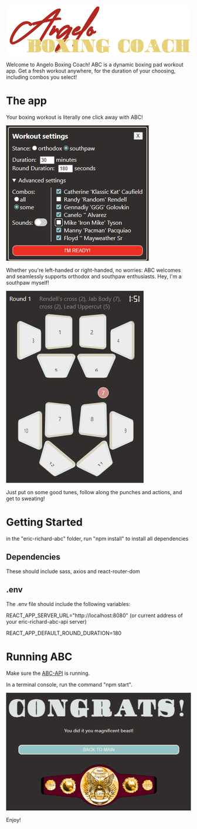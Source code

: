 ![Angelo Boxing Coach](src/assets/logos/abc_logo.png)

Welcome to Angelo Boxing Coach! ABC is a dynamic boxing pad workout app. Get a fresh workout anywhere, for the duration of your choosing, including combos you select!

# The app

Your boxing workout is literally one click away with ABC!

![Workout Settings](src/assets/images/readme/workout%20settings2.PNG)

Whether you're left-handed or right-handed, no worries: ABC welcomes and seamlessly supports orthodox and southpaw enthusiasts. Hey, I'm a southpaw myself!

![Pads](src/assets/images/readme/pads.png)

Just put on some good tunes, follow along the punches and actions, and get to sweating!

# Getting Started

in the "eric-richard-abc" folder, run "npm install" to install all dependencies

## Dependencies

These should include sass, axios and react-router-dom

## .env

The .env file should include the following variables:

REACT_APP_SERVER_URL="http://localhost:8080" (or current address of your eric-richard-abc-api server)

REACT_APP_DEFAULT_ROUND_DURATION=180

# Running ABC

Make sure the [ABC-API](https://github.com/ericjlrichard/eric-richard-abc) is running.

In a terminal console, run the command "npm start".

![Congratulations](src/assets/images/readme/congrats.png)

Enjoy!